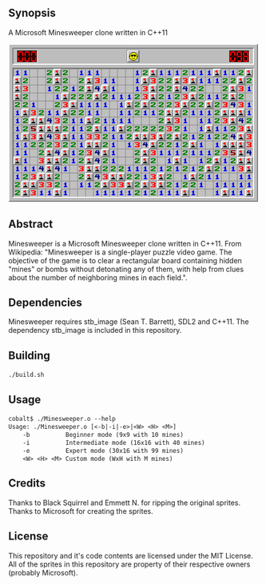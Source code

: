 ## Synopsis
A Microsoft Minesweeper clone written in C++11

![Alt text](https://github.com/CobaltXII/Minesweeper/blob/master/Minesweeper.png?raw=true)

## Abstract
Minesweeper is a Microsoft Minesweeper clone written in C++11. From Wikipedia: "Minesweeper is a single-player puzzle video game. The objective of the game is to clear a rectangular board containing hidden "mines" or bombs without detonating any of them, with help from clues about the number of neighboring mines in each field.".

## Dependencies
Minesweeper requires stb_image (Sean T. Barrett), SDL2 and C++11. The dependency stb_image is included in this repository.

## Building
```
./build.sh
```

## Usage
```
cobalt$ ./Minesweeper.o --help
Usage: ./Minesweeper.o [<-b|-i|-e>|<W> <H> <M>]
	-b          Beginner mode (9x9 with 10 mines)
	-i          Intermediate mode (16x16 with 40 mines)
	-e          Expert mode (30x16 with 99 mines)
	<W> <H> <M> Custom mode (WxH with M mines)
```

## Credits
Thanks to Black Squirrel and Emmett N. for ripping the original sprites. Thanks to Microsoft for creating the sprites.

## License
This repository and it's code contents are licensed under the MIT License. All of the sprites in this repository are property of their respective owners (probably Microsoft).